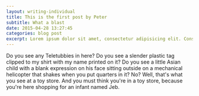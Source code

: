 ```yaml
---
layout: writing-individual
title: This is the first post by Peter
subtitle: What a blast
date: 2015-04-28 13:27:45
categories: blog post
excerpt: Lorem ipsum dolor sit amet, consectetur adipisicing elit. Consectetur natus dolores similique. Nostrum mollitia, accusamus aliquid alias reprehenderit incidunt earum ipsum quibusdam ut, minima omnis architecto, expedita officia aspernatur veritatis.
---
```

Do you see any Teletubbies in here? Do you see a slender plastic tag clipped to my shirt with my name printed on it? Do you see a little Asian child with a blank expression on his face sitting outside on a mechanical helicopter that shakes when you put quarters in it? No? Well, that's what you see at a toy store. And you must think you're in a toy store, because you're here shopping for an infant named Jeb.
